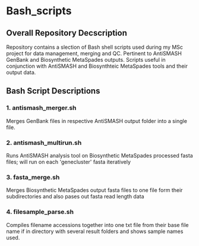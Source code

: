 # Bash_scripts
## Overall Repository Decscription
Repository contains a slection of Bash shell scripts used during my MSc project for data management, merging and QC. Pertinent to AntiSMASH GenBank and Biosynthetic MetaSpades outputs. Scripts useful in conjunction with AntiSMASH and Biosynthteic MetaSpades tools and their output data.

## Bash Script Descriptions
### 1. antismash_merger.sh
Merges GenBank files in respective AntiSMASH output folder into a single file.

### 2. antismash_multirun.sh
Runs AntiSMASH analysis tool on Biosynthetic MetaSpades processed fasta files; will run on each 'genecluster' fasta iteratively

### 3. fasta_merge.sh
Merges Biosynthetic MetaSpades output fasta files to one file form their subdirectories and also pases out fasta read length data

### 4. filesample_parse.sh
Compiles filename accessions together into one txt file from their base file name if in directory with several result folders and shows sample names used.
